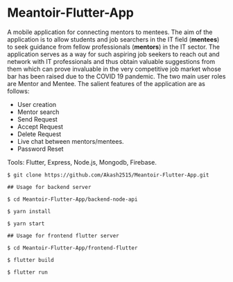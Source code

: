 # Meantoir-Flutter-App
A mobile application for connecting mentors to mentees. The aim of the application is to allow students and job searchers in the IT field (**mentees**) to seek guidance from fellow professionals (**mentors**) in the IT sector. The application serves as a way for such aspiring job seekers to reach out and network with IT professionals and thus obtain valuable suggestions from them which can prove invaluable in the very competitive job market whose bar has been raised due to the COVID 19 pandemic. The two main user roles are Mentor and Mentee. The salient features of the application are as follows:

- User creation
- Mentor search
- Send Request
- Accept Request
- Delete Request
- Live chat between mentors/mentees.
- Password Reset

Tools: Flutter, Express, Node.js, Mongodb, Firebase.


```
$ git clone https://github.com/Akash2515/Meantoir-Flutter-App.git

## Usage for backend server

$ cd Meantoir-Flutter-App/backend-node-api

$ yarn install

$ yarn start

## Usage for frontend flutter server

$ cd Meantoir-Flutter-App/frontend-flutter

$ flutter build

$ flutter run

